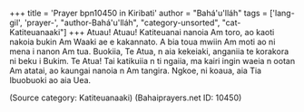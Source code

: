 +++
title = 'Prayer bpn10450 in Kiribati'
author = "Bahá'u'lláh"
tags = ['lang-gil', 'prayer-', "author-Bahá'u'lláh", "category-unsorted", "cat-Katiteuanaaki"]
+++
Atuau! Atuau! Katiteuanai nanoia Am toro, ao kaoti nakoia bukin Am Waaki ae e kakannato. A bia toua mwiin Am moti ao ni mena i nanon Am tua.  Buokiia, Te Atua, n aia kekeiaki, anganiia te korakora ni beku i Bukim.  Te Atua!  Tai katikuiia n ti ngaiia, ma kairi ingin waeia n ootan Am atatai, ao kaungai nanoia n Am tangira.  Ngkoe, ni koaua, aia Tia Ibuobuoki ao aia Uea.

(Source category: Katiteuanaaki)
(Bahaiprayers.net ID: 10450)
